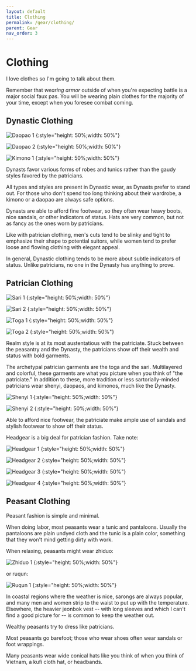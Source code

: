 ```yaml
---
layout: default
title: Clothing
permalink: /gear/clothing/
parent: Gear
nav_order: 3
---
```


# Clothing

I love clothes so I'm going to talk about them.

Remember that _wearing armor_ outside of when you're expecting battle is a major
social faux pas. You will be wearing plain clothes for the majority of your
time, except when you foresee combat coming.

## Dynastic Clothing

![Daopao 1](./../../assets/clothing_images/daopao-1.jpg)
{:style="height: 50%;width: 50%"}

![Daopao 2](./../../assets/clothing_images/daopao-2.jpg)
{:style="height: 50%;width: 50%"}

![Kimono 1](./../../assets/clothing_images/kimono-1.jpg)
{:style="height: 50%;width: 50%"}

Dynasts favor various forms of robes and tunics rather than the gaudy styles
favored by the patricians.

All types and styles are present in Dynastic wear, as Dynasts prefer to stand
out. For those who don't spend too long thinking about their wardrobe, a kimono
or a daopao are always safe options.

Dynasts are able to afford fine footwear, so they often wear heavy boots, nice
sandals, or other indicators of status. Hats are very common, but not as fancy
as the ones worn by patricians.

Like with patrician clothing, men's cuts tend to be slinky and tight to
emphasize their shape to potential suitors, while women tend to prefer loose
and flowing clothing with elegant appeal.

In general, Dynastic clothing tends to be more about subtle indicators of
status. Unlike patricians, no one in the Dynasty has anything to prove.

## Patrician Clothing

![Sari 1](./../../assets/clothing_images/sari-1.jpg)
{:style="height: 50%;width: 50%"}

![Sari 2](./../../assets/clothing_images/sari-2.jpg)
{:style="height: 50%;width: 50%"}

![Toga 1](./../../assets/clothing_images/toga-1.jpg)
{:style="height: 50%;width: 50%"}

![Toga 2](./../../assets/clothing_images/toga-2.jpg)
{:style="height: 50%;width: 50%"}

Realm style is at its most austentatious with the patriciate. Stuck between the
peasantry and the Dynasty, the patricians show off their wealth and status with
bold garments.

The archetypal patrician garments are the toga and the sari. Multilayered and
colorful, these garments are what you picture when you think of "the
patriciate." In addition to these, more tradition or less sartorially-minded
patricians wear shenyi, daopaos, and kimonos, much like the Dynasty.

![Shenyi 1](./../../assets/clothing_images/shenyi-1.jpg)
{:style="height: 50%;width: 50%"}

![Shenyi 2](./../../assets/clothing_images/shenyi-2.jpg)
{:style="height: 50%;width: 50%"}

Able to afford nice footwear, the patriciate make ample use of sandals and
stylish footwear to show off their status.

Headgear is a big deal for patrician fashion. Take note:

![Headgear 1](./../../assets/clothing_images/headgear-1.jpg)
{:style="height: 50%;width: 50%"}

![Headgear 2](./../../assets/clothing_images/headgear-2.jpg)
{:style="height: 50%;width: 50%"}

![Headgear 3](./../../assets/clothing_images/headgear-3.jpg)
{:style="height: 50%;width: 50%"}

![Headgear 4](./../../assets/clothing_images/headgear-4.jpg)
{:style="height: 50%;width: 50%"}

## Peasant Clothing

Peasant fashion is simple and minimal.

When doing labor, most peasants wear a tunic and pantaloons. Usually the
pantaloons are plain undyed cloth and the tunic is a plain color, something that
they won't mind getting dirty with work.

When relaxing, peasants might wear zhiduo:

![Zhiduo 1](./../../assets/clothing_images/zhiduo-1.jpg)
{:style="height: 50%;width: 50%"}

or ruqun:

![Ruqun 1](./../../assets/clothing_images/ruqun-1.jpg)
{:style="height: 50%;width: 50%"}

In coastal regions where the weather is nice, sarongs are always popular, and
many men and women strip to the waist to put up with the temperature. Elsewhere,
the heavier jeonbok vest -- with long sleeves and which I can't find a good
picture for -- is common to keep the weather out.

Wealthy peasants try to dress like patricians.

Most peasants go barefoot; those who wear shoes often wear sandals or foot
wrappings.

Many peasants wear wide conical hats like you think of when you think of
Vietnam, a kufi cloth hat, or headbands.
